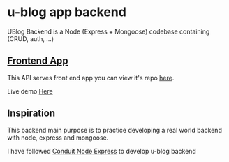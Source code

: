 # u-blog app backend

UBlog Backend is a Node (Express + Mongoose) codebase containing (CRUD, auth, ...)

## [Frontend App](https://github.com/mohamed-elattar/u-blog)

This API serves front end app you can view it's repo [here](https://github.com/mohamed-elattar/u-blog).

Live demo [Here](https://maa-u-blog.netlify.com)

## Inspiration

This backend main purpose is to practice developing a real world backend with node, express and mongoose.

I have followed [Conduit Node Express](https://github.com/gothinkster/node-express-realworld-example-app) to develop u-blog backend
